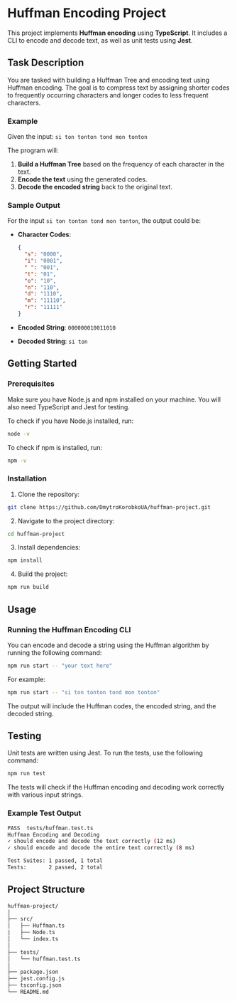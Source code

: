 # Huffman Encoding Project

This project implements **Huffman encoding** using **TypeScript**. It includes a CLI to encode and decode text, as well as unit tests using **Jest**.

## Task Description

You are tasked with building a Huffman Tree and encoding text using Huffman encoding. The goal is to compress text by assigning shorter codes to frequently occurring characters and longer codes to less frequent characters.

### Example

Given the input: `si ton tonton tond mon tonton`

The program will:

1. **Build a Huffman Tree** based on the frequency of each character in the text.
2. **Encode the text** using the generated codes.
3. **Decode the encoded string** back to the original text.

### Sample Output

For the input `si ton tonton tond mon tonton`, the output could be:

- **Character Codes**:
  ```json
  {
    "s": "0000",
    "i": "0001",
    " ": "001",
    "t": "01",
    "o": "10",
    "n": "110",
    "d": "1110",
    "m": "11110",
    "r": "11111"
  }
  ```

- **Encoded String**: ```000000010011010```
- **Decoded String**: ```si ton```

## Getting Started
### Prerequisites
Make sure you have Node.js and npm installed on your machine. You will also need TypeScript and Jest for testing.

To check if you have Node.js installed, run:

```bash
node -v
```

To check if npm is installed, run:

```bash
npm -v
```

### Installation
1. Clone the repository:

```bash
git clone https://github.com/DmytroKorobkoUA/huffman-project.git
```
  
2. Navigate to the project directory:

```bash
cd huffman-project
```

3. Install dependencies:

```bash
npm install
```

4. Build the project:

```bash
npm run build
```

## Usage

### Running the Huffman Encoding CLI

You can encode and decode a string using the Huffman algorithm by running the following command:

```bash
npm run start -- "your text here"
```

For example:

```bash
npm run start -- "si ton tonton tond mon tonton"
```

The output will include the Huffman codes, the encoded string, and the decoded string.

## Testing
Unit tests are written using Jest. To run the tests, use the following command:

```bash
npm run test
```

The tests will check if the Huffman encoding and decoding work correctly with various input strings.

### Example Test Output
```bash
PASS  tests/huffman.test.ts
Huffman Encoding and Decoding
✓ should encode and decode the text correctly (12 ms)
✓ should encode and decode the entire text correctly (8 ms)

Test Suites: 1 passed, 1 total
Tests:       2 passed, 2 total
```

## Project Structure
```graphql
huffman-project/
│
├── src/
│   ├── Huffman.ts    
|   ├── Node.ts       
│   └── index.ts      
│
├── tests/
│   └── huffman.test.ts  
│
├── package.json      
├── jest.config.js    
├── tsconfig.json     
└── README.md         
```